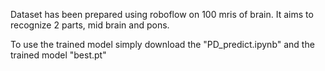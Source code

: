 Dataset has been prepared using roboflow on 100 mris of brain.
It aims to recognize 2 parts, mid brain and pons.

To use the trained model simply download the "PD_predict.ipynb" and the trained model "best.pt"
